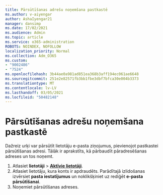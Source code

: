 ```yaml
---
title: Pārsūtīšanas adrešu noņemšana pastkastē
ms.author: v-aiyengar
author: AshaIyengar21
manager: dansimp
ms.date: 17/02/2021
ms.audience: Admin
ms.topic: article
ms.service: o365-administration
ROBOTS: NOINDEX, NOFOLLOW
localization_priority: Normal
ms.collection: Adm_O365
ms.custom:
- "9002486"
- "7524"
ms.openlocfilehash: 3b44ae0a981ad851ea368b3aff194ec061ae6648
ms.sourcegitcommit: 251e2e82571fb3bb1fbe3dbf7bfca30e004b3373
ms.translationtype: MT
ms.contentlocale: lv-LV
ms.lasthandoff: 03/05/2021
ms.locfileid: "50482148"
---
```

# <a name="remove-forwarding-addresses-on-the-mailbox"></a>Pārsūtīšanas adrešu noņemšana pastkastē

Dažreiz urķi var pārsūtīt lietotāju e-pasta ziņojumus, pievienojot pastkastei pārsūtīšanas adresi. Tālāk ir aprakstīts, kā pārbaudīt pāradresēšanas adreses un tos noņemt.

1. Atlasiet **lietotāji**  >  **[Aktīvie lietotāji](https://go.microsoft.com/fwlink/p/?linkid=834822)**.
1. Atlasiet lietotāju, kura konts ir apdraudēts. Parādītajā izlidošanas izvērsiet **pasta iestatījumus** un noklikšķiniet  uz rediģēt **e-pasta pārsūtīšanai**.
1. Noņemiet pārsūtīšanas adreses.
